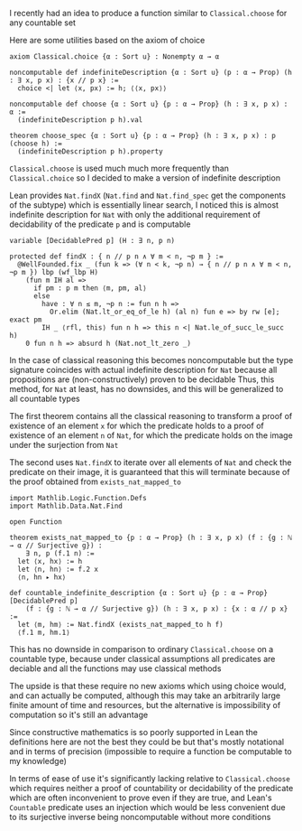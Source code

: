 I recently had an idea to produce a function similar to `Classical.choose` for any countable set

Here are some utilities based on the axiom of choice

```lean
axiom Classical.choice {α : Sort u} : Nonempty α → α

noncomputable def indefiniteDescription {α : Sort u} (p : α → Prop) (h : ∃ x, p x) : {x // p x} :=
  choice <| let ⟨x, px⟩ := h; ⟨⟨x, px⟩⟩

noncomputable def choose {α : Sort u} {p : α → Prop} (h : ∃ x, p x) : α :=
  (indefiniteDescription p h).val

theorem choose_spec {α : Sort u} {p : α → Prop} (h : ∃ x, p x) : p (choose h) :=
  (indefiniteDescription p h).property
```

`Classical.choose` is used much much more frequently than `Classical.choice` so I decided to make a version of indefinite description

Lean provides `Nat.findX` (`Nat.find` and `Nat.find_spec` get the components of the subtype) which is essentially linear search, I noticed this is almost indefinite description for `Nat` with only the additional requirement of decidability of the predicate `p` and is computable

```lean
variable [DecidablePred p] (H : ∃ n, p n)

protected def findX : { n // p n ∧ ∀ m < n, ¬p m } :=
  @WellFounded.fix _ (fun k => (∀ n < k, ¬p n) → { n // p n ∧ ∀ m < n, ¬p m }) lbp (wf_lbp H)
    (fun m IH al =>
      if pm : p m then ⟨m, pm, al⟩
      else
        have : ∀ n ≤ m, ¬p n := fun n h =>
          Or.elim (Nat.lt_or_eq_of_le h) (al n) fun e => by rw [e]; exact pm
        IH _ ⟨rfl, this⟩ fun n h => this n <| Nat.le_of_succ_le_succ h)
    0 fun n h => absurd h (Nat.not_lt_zero _)
```

In the case of classical reasoning this becomes noncomputable but the type signature coincides with actual indefinite description for `Nat` because all propositions are (non-constructively) proven to be decidable
Thus, this method, for `Nat` at least, has no downsides, and this will be generalized to all countable types

The first theorem contains all the classical reasoning to transform a proof of existence of an element `x` for which the predicate holds to a proof of existence of an element `n` of `Nat`, for which the predicate holds on the image under the surjection from `Nat`

The second uses `Nat.findX` to iterate over all elements of `Nat` and check the predicate on their image, it is guaranteed that this will terminate because of the proof obtained from `exists_nat_mapped_to`

```lean
import Mathlib.Logic.Function.Defs
import Mathlib.Data.Nat.Find

open Function

theorem exists_nat_mapped_to {p : α → Prop} (h : ∃ x, p x) (f : {g : ℕ → α // Surjective g}) :
    ∃ n, p (f.1 n) :=
  let ⟨x, hx⟩ := h
  let ⟨n, hn⟩ := f.2 x
  ⟨n, hn ▸ hx⟩

def countable_indefinite_description {α : Sort u} {p : α → Prop} [DecidablePred p]
    (f : {g : ℕ → α // Surjective g}) (h : ∃ x, p x) : {x : α // p x} :=
  let ⟨m, hm⟩ := Nat.findX (exists_nat_mapped_to h f)
  ⟨f.1 m, hm.1⟩
```

This has no downside in comparison to ordinary `Classical.choose` on a countable type, because under classical assumptions all predicates are deciable and all the functions may use classical methods

The upside is that these require no new axioms which using choice would, and can actually be computed, although this may take an arbitrarily large finite amount of time and resources, but the alternative is impossibility of computation so it's still an advantage

Since constructive mathematics is so poorly supported in Lean the definitions here are not the best they could be but that's mostly notational and in terms of precision (impossible to require a function be computable to my knowledge)

In terms of ease of use it's significantly lacking relative to `Classical.choose` which requires neither a proof of countability or decidability of the predicate which are often inconvenient to prove even if they are true, and Lean's `Countable` predicate uses an injection which would be less convenient due to its surjective inverse being noncomputable without more conditions
